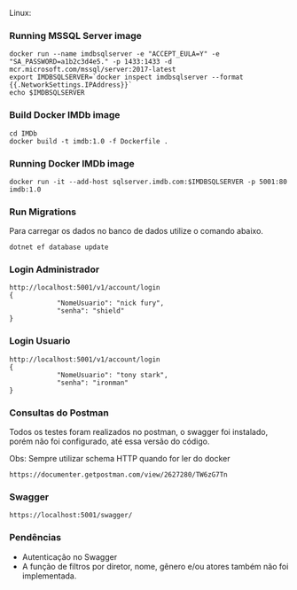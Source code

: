 Linux:

### Running MSSQL Server image

```
docker run --name imdbsqlserver -e "ACCEPT_EULA=Y" -e "SA_PASSWORD=a1b2c3d4e5." -p 1433:1433 -d mcr.microsoft.com/mssql/server:2017-latest
export IMDBSQLSERVER=`docker inspect imdbsqlserver --format {{.NetworkSettings.IPAddress}}`
echo $IMDBSQLSERVER
```

### Build Docker IMDb image

```
cd IMDb
docker build -t imdb:1.0 -f Dockerfile .
```

### Running Docker IMDb image
```
docker run -it --add-host sqlserver.imdb.com:$IMDBSQLSERVER -p 5001:80 imdb:1.0 
```

### Run Migrations

Para carregar os dados no banco de dados utilize o comando abaixo.

```
dotnet ef database update
```
### Login Administrador
```
http://localhost:5001/v1/account/login
{
            "NomeUsuario": "nick fury",
            "senha": "shield"
}
```
### Login Usuario 
```
http://localhost:5001/v1/account/login
{
            "NomeUsuario": "tony stark",
            "senha": "ironman"
}
```

### Consultas do Postman

Todos os testes foram realizados no postman, o swagger foi instalado, porém não foi configurado, até essa versão do código.

Obs: Sempre utilizar schema HTTP quando for ler do docker
```
https://documenter.getpostman.com/view/2627280/TW6zG7Tn
```

### Swagger

```
https://localhost:5001/swagger/
```

### Pendências

- Autenticação no Swagger 
- A função de filtros por diretor, nome, gênero e/ou atores também não foi implementada.
